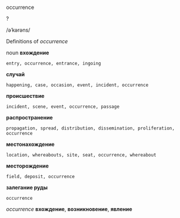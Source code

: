occurrence

?

/əˈkərəns/

Definitions of _occurrence_

noun
**вхождение**

    entry, occurrence, entrance, ingoing
**случай**

    happening, case, occasion, event, incident, occurrence
**происшествие**

    incident, scene, event, occurrence, passage
**распространение**

    propagation, spread, distribution, dissemination, proliferation, occurrence
**местонахождение**

    location, whereabouts, site, seat, occurrence, whereabout
**месторождение**

    field, deposit, occurrence
**залегание руды**

    occurrence

_occurrence_
**вхождение**, **возникновение**, **явление**